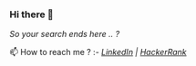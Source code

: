 ### Hi there 👋
*So your search ends here .. ?*

<!--
**sambit77/sambit77** is a ✨ _special_ ✨ repository because its `README.md` (this file) appears on your GitHub profile.

Here are some ideas to get you started:

- 🔭 I’m currently working on ...
- 🌱 I’m currently learning ...
- 👯 I’m looking to collaborate on ...
- 🤔 I’m looking for help with ...
- 💬 Ask me about ...
- 📫 How to reach me: ...
- 😄 Pronouns: ...
- ⚡ Fun fact: ...
-->
📫 How to reach me ? :- _[LinkedIn](https://www.linkedin.com/in/sambit77/) | [HackerRank](https://www.hackerrank.com/sambit7)_
